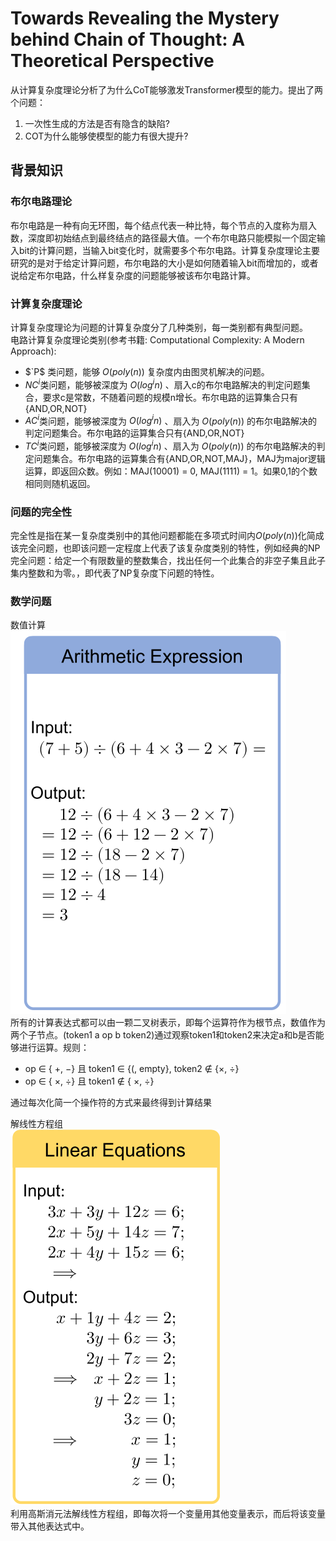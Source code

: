 # Towards Revealing the Mystery behind Chain of Thought: A Theoretical Perspective
从计算复杂度理论分析了为什么CoT能够激发Transformer模型的能力。提出了两个问题：
1. 一次性生成的方法是否有隐含的缺陷?
2. COT为什么能够使模型的能力有很大提升?

## 背景知识
### 布尔电路理论
 布尔电路是一种有向无环图，每个结点代表一种比特，每个节点的入度称为扇入数，深度即初始结点到最终结点的路径最大值。一个布尔电路只能模拟一个固定输入bit的计算问题，当输入bit变化时，就需要多个布尔电路。计算复杂度理论主要研究的是对于给定计算问题，布尔电路的大小是如何随着输入bit而增加的，或者说给定布尔电路，什么样复杂度的问题能够被该布尔电路计算。
### 计算复杂度理论
计算复杂度理论为问题的计算复杂度分了几种类别，每一类别都有典型问题。  
电路计算复杂度理论类别(参考书籍: Computational Complexity: A Modern Approach):
   * $`P$ 类问题，能够 $O(poly(n))$ 复杂度内由图灵机解决的问题。
   * $NC^i$类问题，能够被深度为 $O(log^in)$ 、扇入c的布尔电路解决的判定问题集合，要求c是常数，不随着问题的规模n增长。布尔电路的运算集合只有{AND,OR,NOT}
   * $AC^i$类问题，能够被深度为 $O(log^in)$ 、扇入为 $O(poly(n))$ 的布尔电路解决的判定问题集合。布尔电路的运算集合只有{AND,OR,NOT}
   * $TC^i$类问题，能够被深度为 $O(log^in)$ 、扇入为 $O(poly(n))$ 的布尔电路解决的判定问题集合。布尔电路的运算集合有{AND,OR,NOT,MAJ}，MAJ为major逻辑运算，即返回众数。例如：MAJ(10001) = 0, MAJ(1111) = 1。如果0,1的个数相同则随机返回。
### 问题的完全性   
完全性是指在某一复杂度类别中的其他问题都能在多项式时间内$O(poly(n))$化简成该完全问题，也即该问题一定程度上代表了该复杂度类别的特性，例如经典的NP完全问题：给定一个有限数量的整数集合，找出任何一个此集合的非空子集且此子集内整数和为零。，即代表了NP复杂度下问题的特性。  
### 数学问题
数值计算  
![avatar](images/数学问题1.jpg)  
所有的计算表达式都可以由一颗二叉树表示，即每个运算符作为根节点，数值作为两个子节点。(token1 a op b token2)通过观察token1和token2来决定a和b是否能够进行运算。规则：
* op $\in$ { $+$, $-$} 且 token1 $\in$ {(, empty}, token2 $\notin$ {$\times$, $\div$}
* op $\in$ { $\times$, $\div$} 且 token1 $\notin$ { $\times$, $\div$}  
 
通过每次化简一个操作符的方式来最终得到计算结果

解线性方程组  
![avatar](images/数学问题2.jpg)  
利用高斯消元法解线性方程组，即每次将一个变量用其他变量表示，而后将该变量带入其他表达式中。